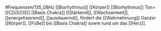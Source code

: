 #Frequenzen/135_08Hz
[[Biorhythmus]] [[Körper]]
[[Biorhythmus]]
Ton=[[C]]/[[CIS]]
[[Basis Chakra]]
[[Stärkend]], [[Wachsamkeit]], [[energetisierend]], [[ausdauernd]], fördert die [[Wahrnehmung]]
Ganzer [[Körper]], [[Füße]] bis [[Basis Chakra]] sowie rund um das [[Herz]].